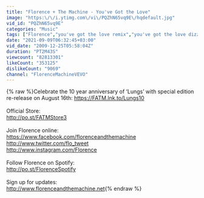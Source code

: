 ```yaml
---
title: "Florence + The Machine - You've Got the Love"
image: "https:\/\/i.ytimg.com\/vi\/PQZhN65vq9E\/hqdefault.jpg"
vid_id: "PQZhN65vq9E"
categories: "Music"
tags: ["Florence","you've got the love remix","you've got the love dizzee rascal and florence"]
date: "2021-09-09T06:32:45+03:00"
vid_date: "2009-12-25T05:58:04Z"
duration: "PT2M43S"
viewcount: "82813301"
likeCount: "353125"
dislikeCount: "9069"
channel: "FlorenceMachineVEVO"
---
```

{% raw %}Celebrate the 10 year anniversary of ‘Lungs’ with special edition re-release on August 16th: <a rel="nofollow" target="blank" href="https://FATM.lnk.to/Lungs10">https://FATM.lnk.to/Lungs10</a> <br /><br />Official Store: <br /><a rel="nofollow" target="blank" href="http://po.st/FATMStore3">http://po.st/FATMStore3</a> <br /><br />Join Florence online: <br /><a rel="nofollow" target="blank" href="https://www.facebook.com/florenceandthemachine">https://www.facebook.com/florenceandthemachine</a><br /><a rel="nofollow" target="blank" href="http://www.twitter.com/flo_tweet">http://www.twitter.com/flo_tweet</a> <br /><a rel="nofollow" target="blank" href="http://www.instagram.com/Florence">http://www.instagram.com/Florence</a> <br /><br />Follow Florence on Spotify: <br /><a rel="nofollow" target="blank" href="http://po.st/FlorenceSpotify">http://po.st/FlorenceSpotify</a> <br /><br />Sign up for updates: <br /><a rel="nofollow" target="blank" href="http://www.florenceandthemachine.net">http://www.florenceandthemachine.net</a>{% endraw %}
